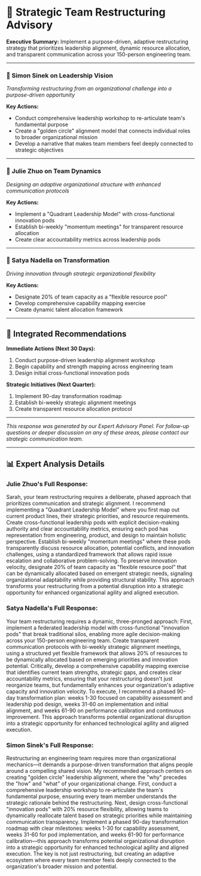 # 🎯 Strategic Team Restructuring Advisory

**Executive Summary:** Implement a purpose-driven, adaptive restructuring strategy that prioritizes leadership alignment, dynamic resource allocation, and transparent communication across your 150-person engineering team.

---

### 🧭 Simon Sinek on Leadership Vision
*Transforming restructuring from an organizational challenge into a purpose-driven opportunity*

**Key Actions:**
- Conduct comprehensive leadership workshop to re-articulate team's fundamental purpose
- Create a "golden circle" alignment model that connects individual roles to broader organizational mission
- Develop a narrative that makes team members feel deeply connected to strategic objectives

---

### 👥 Julie Zhuo on Team Dynamics
*Designing an adaptive organizational structure with enhanced communication protocols*

**Key Actions:**
- Implement a "Quadrant Leadership Model" with cross-functional innovation pods
- Establish bi-weekly "momentum meetings" for transparent resource allocation
- Create clear accountability metrics across leadership pods

---

### 🚀 Satya Nadella on Transformation
*Driving innovation through strategic organizational flexibility*

**Key Actions:**
- Designate 20% of team capacity as a "flexible resource pool"
- Develop comprehensive capability mapping exercise
- Create dynamic talent allocation framework

---

## 🎯 Integrated Recommendations

**Immediate Actions (Next 30 Days):**
1. Conduct purpose-driven leadership alignment workshop
2. Begin capability and strength mapping across engineering team
3. Design initial cross-functional innovation pods

**Strategic Initiatives (Next Quarter):**
1. Implement 90-day transformation roadmap
2. Establish bi-weekly strategic alignment meetings
3. Create transparent resource allocation protocol

---

*This response was generated by our Expert Advisory Panel. For follow-up questions or deeper discussion on any of these areas, please contact our strategic communication team.*

---

## 📊 Expert Analysis Details

### Julie Zhuo's Full Response:
Sarah, your team restructuring requires a deliberate, phased approach that prioritizes communication and strategic alignment. I recommend implementing a "Quadrant Leadership Model" where you first map out current product lines, their strategic priorities, and resource requirements. Create cross-functional leadership pods with explicit decision-making authority and clear accountability metrics, ensuring each pod has representation from engineering, product, and design to maintain holistic perspective. Establish bi-weekly "momentum meetings" where these pods transparently discuss resource allocation, potential conflicts, and innovation challenges, using a standardized framework that allows rapid issue escalation and collaborative problem-solving. To preserve innovation velocity, designate 20% of team capacity as "flexible resource pool" that can be dynamically allocated based on emergent strategic needs, signaling organizational adaptability while providing structural stability. This approach transforms your restructuring from a potential disruption into a strategic opportunity for enhanced organizational agility and aligned execution.

### Satya Nadella's Full Response:
Your team restructuring requires a dynamic, three-pronged approach: First, implement a federated leadership model with cross-functional "innovation pods" that break traditional silos, enabling more agile decision-making across your 150-person engineering team. Create transparent communication protocols with bi-weekly strategic alignment meetings, using a structured yet flexible framework that allows 20% of resources to be dynamically allocated based on emerging priorities and innovation potential. Critically, develop a comprehensive capability mapping exercise that identifies current team strengths, strategic gaps, and creates clear accountability metrics, ensuring that your restructuring doesn't just reorganize teams, but fundamentally enhances your organization's adaptive capacity and innovation velocity. To execute, I recommend a phased 90-day transformation plan: weeks 1-30 focused on capability assessment and leadership pod design, weeks 31-60 on implementation and initial alignment, and weeks 61-90 on performance calibration and continuous improvement. This approach transforms potential organizational disruption into a strategic opportunity for enhanced technological agility and aligned execution.

### Simon Sinek's Full Response:
Restructuring an engineering team requires more than organizational mechanics—it demands a purpose-driven transformation that aligns people around a compelling shared vision. My recommended approach centers on creating "golden circle" leadership alignment, where the "why" precedes the "how" and "what" of your organizational change. First, conduct a comprehensive leadership workshop to re-articulate the team's fundamental purpose, ensuring every team member understands the strategic rationale behind the restructuring. Next, design cross-functional "innovation pods" with 20% resource flexibility, allowing teams to dynamically reallocate talent based on strategic priorities while maintaining communication transparency. Implement a phased 90-day transformation roadmap with clear milestones: weeks 1-30 for capability assessment, weeks 31-60 for pod implementation, and weeks 61-90 for performance calibration—this approach transforms potential organizational disruption into a strategic opportunity for enhanced technological agility and aligned execution. The key is not just restructuring, but creating an adaptive ecosystem where every team member feels deeply connected to the organization's broader mission and potential.
